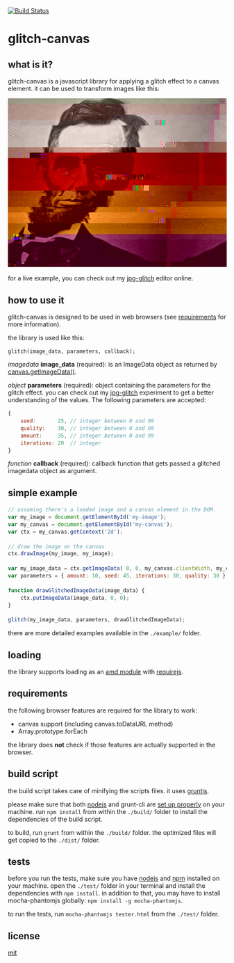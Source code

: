 [![Build Status](https://travis-ci.org/snorpey/glitch-canvas.png?branch=master)](https://travis-ci.org/snorpey/glitch-canvas)

glitch-canvas
=============

what is it?
-----------
glitch-canvas is a javascript library for applying a glitch effect to a canvas element. it can be used to transform images like this:

![glitched image](glitch-example.png)

for a live example, you can check out my [jpg-glitch](http://snorpey.github.io/jpg-glitch) editor online.

how to use it
-------------
glitch-canvas is designed to be used in web browsers (see
[requirements](#requirements) for more information).

the library is used like this:

	glitch(image_data, parameters, callback);

_imagedata_ **image_data** (required): is an ImageData object as returned by [canvas.getImageData()](https://developer.mozilla.org/en/docs/Web/API/CanvasRenderingContext2D#getImageData%28%29 ).

_object_ **parameters** (required): object containing the parameters for the glitch effect. you can check out my [jpg-glitch](http://snorpey.github.io/jpg-glitch/)
experiment to get a better understanding of the values. The following parameters are accepted:

```javascript
{
	seed:       25, // integer between 0 and 99
	quality:    30, // integer between 0 and 99
	amount:     35, // integer between 0 and 99
	iterations: 20  // integer
}
```

_function_ **callback** (required): callback function that gets passed a glitched
imagedata object as argument.

simple example
--------------
```javascript
// assuming there's a loaded image and a canvas element in the DOM.
var my_image = document.getElementById('my-image');
var my_canvas = document.getElementById('my-canvas');
var ctx = my_canvas.getContext('2d');

// draw the image on the canvas
ctx.drawImage(my_image, my_image);

var my_image_data = ctx.getImageData( 0, 0, my_canvas.clientWidth, my_canvas.clientHeight );
var parameters = { amount: 10, seed: 45, iterations: 30, quality: 30 };

function drawGlitchedImageData(image_data) {
	ctx.putImageData(image_data, 0, 0);
}

glitch(my_image_data, parameters, drawGlitchedImageData);
```

there are more detailed examples available in the ```./example/``` folder.

loading
-------
the library supports loading as an [amd module](https://en.wikipedia.org/wiki/Asynchronous_module_definition)
with [requirejs](http://requirejs.org).

requirements
------------
the following browser features are required for the library to work:

* canvas support (including canvas.toDataURL method)
* Array.prototype.forEach

the library does __not__ check if those features are actually supported in the browser.

build script
------------
the build script takes care of minifying the scripts files. it uses [gruntjs](http://gruntjs.com/).

please make sure that both [nodejs](http://nodejs.org/) and grunt-cli are [set up properly](http://gruntjs.com/getting-started) on your machine. run ```npm install``` from within the ```./build/``` folder to install the dependencies of the build script.

to build, run ```grunt``` from within the ```./build/``` folder. the optimized files will get copied to the ```./dist/``` folder.

tests
-----
before you run the tests, make sure you have [nodejs](http://nodejs.org) and [npm](http://npmjs.org) installed on your machine. open the ```./test/``` folder in your terminal and install the dependencies with ```npm install```. in addition to that, you may have to install mocha-phantomjs globally: ```npm install -g mocha-phantomjs```.

to run the tests, run ```mocha-phantomjs tester.html``` from the ```./test/``` folder.

license
-------
[mit](LICENSE)